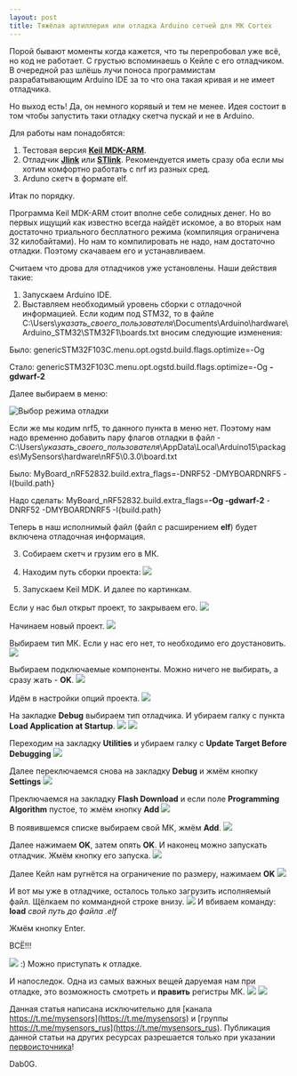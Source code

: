 ```yaml
---
layout: post
title: Тяжёлая артиллерия или отладка Arduino сетчей для МК Cortex
---
```


  Порой бывают моменты когда кажется, что ты перепробовал уже всё, но код не работает. 
  С грустью вспоминаешь о Кейле с его отладчиком. 
  В очередной раз шлёшь лучи поноса программистам разрабатывающим Arduino IDE за то что она такая кривая и не имеет отладчика.
  
  Но выход есть! Да, он немного корявый и тем не менее.
  Идея состоит в том чтобы запустить таки отладку скетча пускай и не в Arduino.
  
  Для работы нам понадобятся:
  1. Тестовая версия [**Keil MDK-ARM**](https://www.keil.com/demo/eval/arm.htm#/DOWNLOAD).
  2. Отладчик [**Jlink**](http://ali.ski/DCp-ZJ) или [**STlink**](http://ali.ski/l6lcZ). Рекомендуется иметь сразу оба если мы хотим комфортно работать с nrf из разных сред.
  3. Arduno скетч в формате elf.
  
  Итак по порядку.
  
  Программа Keil MDK-ARM стоит вполне себе солидных денег. Но во первых ищущий как известно всегда найдёт искомое, 
  а во вторых нам достаточно триального бесплатного режима (компиляция ограничена 32 килобайтами). 
  Но нам то компилировать не надо, нам достаточно отладки. Поэтому скачаваем его и устанавливаем.
  
  Считаем что дрова для отладчиков уже установлены.
  Наши действия такие:
  1. Запускаем Arduino IDE.
  2. Выставляем необходимый уровень сборки с отладочной информацией. 
  Если кодим под STM32, то в файле
  C:\Users\\*указать_своего_пользователя*\Documents\Arduino\hardware\Arduino_STM32\STM32F1\boards.txt 
  вносим следующие изменения:
  
  Было:
  genericSTM32F103C.menu.opt.ogstd.build.flags.optimize=-Og
  
  Стало:
  genericSTM32F103C.menu.opt.ogstd.build.flags.optimize=-Og **-gdwarf-2**
  
  Далее выбираем в меню:

![Выбор режима отладки](/images/stm32_debug.JPG)

  Если же мы кодим nrf5, то данного пункта в меню нет. 
  Поэтому нам надо временно добавить пару флагов отладки в файл - 
  C:\Users\\*указать_своего_пользователя*\AppData\Local\Arduino15\packages\MySensors\hardware\nRF5\0.3.0\board.txt

  Было:
  MyBoard_nRF52832.build.extra_flags=-DNRF52 -DMYBOARDNRF5 -I{build.path}
  
  Надо сделать:
  MyBoard_nRF52832.build.extra_flags=**-Og -gdwarf-2** -DNRF52 -DMYBOARDNRF5 -I{build.path}
  
  Теперь в наш исполнимый файл (файл с расширением **elf**) будет включена отладочная информация.
  
  3. Собираем скетч и грузим его в МК.
    
  4. Находим путь сборки проекта:
  ![](/images/debug_build_path.JPG)
  
  5. Запускаем Keil MDK. И далее по картинкам.
  
Если у нас был открыт проект, то закрываем его. ![](/images/debug_close_project.JPG)

Начинаем новый проект. ![](/images/debug_new_project.JPG)

Выбираем тип МК. 
Если у нас его нет, то необходимо его доустановить. ![](/images/debug_select_MCU.JPG)

Выбираем подключаемые компоненты. Можно ничего не выбирать, а сразу жать - **OK**.
![](/images/debug_env_OK.JPG)

Идём в настройки опций проекта. ![](/images/debug_options.JPG)

На закладке **Debug** выбираем тип отладчика. И убираем галку с пункта **Load Application at Startup**.
![](/images/debug_select_debugger.JPG)
![](/images/debug_unselect_load_app.JPG)

Переходим на закладку **Utilities** и убираем галку с **Update Target Before Debugging**
![](/images/debug_utilities.JPG)

Далее переключаемся снова на закладку **Debug** и жмём кнопку **Settings**
![](/images/debug_debug_settings.JPG)

Преключаемся на закладку **Flash Download** и если поле **Programming Algorithm** пустое, то жмём кнопку **Add**
![](/images/debug_flash_download.JPG)

В появившемся списке выбираем свой МК, жмём **Add**.
![](/images/debug_add_flash_alg.JPG)

Далее нажимаем **OK**, затем опять **OK**.
И наконец можно запускать отладчик. Жмём кнопку его запуска.
![](/images/debug_start_debug_session.JPG)

Далее Кейл нам ругнётся на ограничение по размеру, нажимаем **OK**
![](/images/debug_eval_mode.JPG)

И вот мы уже в отладчике, осталось только загрузить исполняемый файл.
Щёлкаем по коммандной строке внизу. ![](/images/debug_load_elf.JPG)
И вбиваем команду:
**load** *свой путь до файла .elf*

Жмём кнопку Enter.

ВСЁ!!!


![](/images/debug_end2.JPG)
 :) Можно приступать к отладке.


И напоследок. 
Одна из самых важных вещей даруемая нам при отладке, это возможность смотреть и **править** регистры МК.
![](/images/debug_add_regs_windows.JPG)
![](/images/debug_windows_GPIO.JPG)

Данная статья написана исключительно для [канала https://t.me/mysensors](https://t.me/mysensors) и [группы https://t.me/mysensors_rus](https://t.me/mysensors_rus).
Публикация данной статьи на других ресурсах разрешается только при указании [первоисточника](mysensors-rus/mysensors-rus.github.io)!

Dab0G.
